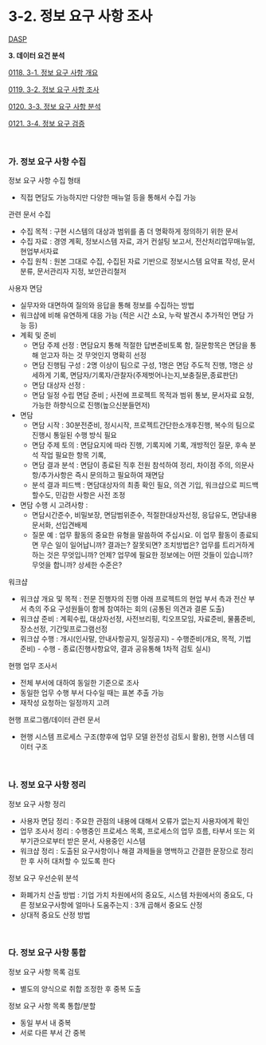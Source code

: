 # 3-2. 정보 요구 사항 조사

<p> <a href="./study_dasp.html">DASP</a> </p>

**<p> 3. 데이터 요건 분석</p>**
<p> <a href="./study_0118.html">0118. 3-1. 정보 요구 사항 개요</a> </p>
<p> <a href="./study_0119.html">0119. 3-2. 정보 요구 사항 조사</a> </p>
<p> <a href="./study_0120.html">0120. 3-3. 정보 요구 사항 분석</a> </p>
<p> <a href="./study_0121.html">0121. 3-4. 정보 요구 검증</a> </p>

<br>


### **가. 정보 요구 사항 수집** 

정보 요구 사항 수집 형태
- 직접 면담도 가능하지만 다양한 매뉴얼 등을 통해서 수집 가능

관련 문서 수집
- 수집 목적 : 구현 시스템의 대상과 범위를 좀 더 명확하게 정의하기 위한 문서
- 수집 자료 : 경영 계획, 정보시스템 자료, 과거 컨설팅 보고서, 전산처리업무매뉴얼, 현업부서자료
- 수집 원칙 : 원본 그대로 수집, 수집된 자료 기반으로 정보시스템 요약표 작성, 문서분류, 문서관리자 지정, 보안관리철저

사용자 면담
- 실무자와 대면하여 질의와 응답을 통해 정보를 수집하는 방법
- 워크샵에 비해 유연하게 대응 가능 (적은 시간 소요, 누락 발견시 추가적인 면담 가능 등)
- 계획 및 준비
  - 면담 주제 선정 : 면담요지 통해 적절한 답변준비토록 함, 질문항목은 면담을 통해 얻고자 하는 것 무엇인지 명확히 선정
  - 면담 진행팀 구성 : 2명 이상이 팀으로 구성, 1명은 면담 주도적 진행, 1명은 상세하게 기록, 면담자/기록자/관찰자(주제벗어나는지,보충질문,종료판단)
  - 면담 대상자 선정 : 
  - 면담 일정 수립 면담 준비 ; 사전에 프로젝트 목적과 범위 통보, 문서자료 요청, 가능한 하향식으로 진행(높으신분들먼저)
- 면담
  - 면담 시작 : 30분전준비, 정시시작, 프로젝트간단한소개후진행, 복수의 팀으로 진행시 통일된 수행 방식 필요
  - 면담 주제 토의 : 면담요지에 따라 진행, 기록지에 기록, 개방적인 질문, 후속 분석 작업 필요한 항목 기록, 
  - 면담 결과 분석 : 면담이 종료된 직후 전원 참석하여 정리, 차이점 주의, 의문사항/추가사항은 즉시 문의하고 필요하여 재면담
  - 분석 결과 피드백 : 면담대상자의 최종 확인 필요, 의견 기입, 워크샵으로 피드백 할수도, 민감한 사항은 사전 조정
- 면담 수행 시 고려사항 : 
  - 면담시간준수, 비밀보장, 면담범위준수, 적절한대상자선정, 응답유도, 면담내용문서화, 선입견배제 
  - 질문 예 : 업무 활동의 중요한 유형을 말씀하여 주십시요. 이 업무 활동이 종료되면 무슨 일이 일어납니까? 결과는? 잘못되면? 조치방법은? 업무를 트리거하게 하는 것은 무엇입니까? 언제? 업무에 필요한 정보에는 어떤 것들이 있습니까? 무엇을 합니까? 상세한 수준은?

워크샵
- 워크샵 개요 및 목적 : 전문 진행자의 진행 아래 프로젝트의 현업 부서 측과 전산 부서 측의 주요 구성원들이 함께 참여하는 회의 (공통된 의견과 결론 도출)
- 워크샵 준비 : 계획수립, 대상자선정, 사전브리핑, 킥오프모임, 자료준비, 물품준비, 장소선정, 기간및프로그램선정
- 워크샵 수행 : 개시(인사말, 안내사항공지, 일정공지) - 수행준비(개요, 목적, 기법 준비) - 수행 - 종료(진행사항요약, 결과 공유통해 1차적 검토 실시)

현행 업무 조사서
- 전체 부서에 대하여 동일한 기준으로 조사
- 동일한 업무 수행 부서 다수일 때는 표본 추출 가능
- 재작성 요청하는 일정까지 고려

현행 프로그램/데이터 관련 문서
- 현행 시스템 프로세스 구조(향후에 업무 모델 완전성 검토시 활용), 현행 시스템 데이터 구조
  
<br>


### **나. 정보 요구 사항 정리** 

정보 요구 사항 정리
- 사용자 면담 정리 : 주요한 관점의 내용에 대해서 오류가 없는지 사용자에게 확인
- 업무 조사서 정리 : 수행중인 프로세스 목록, 프로세스의 업무 흐름, 타부서 또는 외부기관으로부터 받은 문서, 사용중인 시스템
- 워크샵 정리 : 도출된 요구사항이나 해결 과제들을 명백하고 간결한 문장으로 정리한 후 사허 대처할 수 있도록 한다

정보 요구 우선순위 분석 
- 화폐가치 산출 방법 : 기업 가치 차원에서의 중요도, 시스템 차원에서의 중요도, 다른 정보요구사항에 얼마나 도움주는지 : 3개 곱해서 중요도 산정
- 상대적 중요도 산정 방법

<br>


### **다. 정보 요구 사항 통합** 

정보 요구 사항 목록 검토
- 별도의 양식으로 취합 조정한 후 중복 도출

정보 요구 사항 목록 통합/분할
- 동일 부서 내 중복
- 서로 다른 부서 간 중복